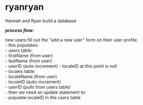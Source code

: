# ryanryan
Hannah and Ryan build a database


***process flow:***
  
new users fill out the "add a new user" form on their user profile.  
	- this populates:    
		- users table:  
			- firstName (from user)  
			- lastName (from user)  
			- userID (auto-increment) 
			- localeID at this point is null  
		- locales table:  
			- localeName (from user)   
			- localeID (auto-increment)   
			- userID (pulls from users table)  
	- then we need an update statement to:  
		- populate localeID in the users table  
